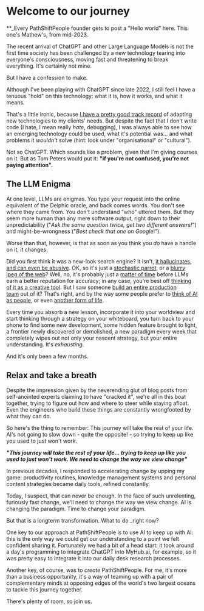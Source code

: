 # Welcome to our journey 

**_Every PathShiftPeople founder gets to post a "Hello world" here. This one's Mathew's, from mid-2023.  

The recent arrival of ChatGPT and other Large Language Models is not the first time society has been challenged by a new technology tearing into everyone's consciousness, moving fast and threatening to break everything. It's certainly not mine.  
  
But I have a confession to make.

Although I've been playing with ChatGPT since late 2022, I still feel I have a tenuous "hold" on this technology: what it is, how it works, and what it means.   
  
That's a little ironic, because [I have a pretty good track record](https://myhub.ai/@mathewlowry/about/) of adapting new technologies to my clients' needs. But despite the fact that I don't write code (I hate, I mean really _hate_, debugging), I was always able to see how an emerging technology could be used, what it's potential was... and what problems it _wouldn't_ solve (hint: look under "organisational" or "cultural").   
  
Not so ChatGPT. Which sounds like a problem, given that I'm giving courses on it. But as Tom Peters would put it: **"if you're not confused, you're not paying attention".** 

## The LLM Enigma

At one level, LLMs are enigmas. You type your request into the online equivalent of the Delphic oracle, and back comes words. You don't see where they came from. You don't understand "who" uttered them. But they seem more human than any mere software output, right down to their unpredictability ("_Ask the same question twice, get two different answers!_") and might-be-wrongness ("_Best check that one on Google_!").  
  
Worse than that, however, is that as soon as you think you _do_ have a handle on it, it changes. 

Did you first think it was a new-look search engine? It isn't, [it hallucinates, and can even be abusive](https://www.motherjones.com/politics/2023/02/bing-ai-chatbot-falsehoods-fact-checking-microsoft/). OK, so it's just a [stochastic parrot](https://nymag.com/intelligencer/article/ai-artificial-intelligence-chatbots-emily-m-bender.html), or a [blurry jpeg of the web](https://www.newyorker.com/tech/annals-of-technology/chatgpt-is-a-blurry-jpeg-of-the-web)? Well, no, it's probably just a [matter of time](https://medium.com/whither-news/journalism-is-lossy-compression-86380f0bdb50) before LLMs earn a better reputation for accuracy; in any case, you're best off [thinking of it as a creative tool](https://www.geoffreylitt.com/2023/02/26/llm-as-muse-not-oracle.html). But I saw someone [build an entire production team](https://medium.com/the-generator/how-i-built-writinggpt-a-fully-automated-ai-writing-team-a8fdf0255586) out of it? That's right, and by the way some people prefer to [think of AI as people](https://www.oneusefulthing.org/p/ai-is-not-good-software-it-is-pretty), or even [another form of life](https://www.noemamag.com/ai-is-life/).  
  
Every time you absorb a new lesson, incorporate it into your worldview and start thinking through a strategy on your whiteboard, you turn back to your phone to find some new development, some hidden feature brought to light, a frontier newly discovered or demolished, a new paradigm every week that completely wipes out not only your nascent strategy, but your entire understanding. It's _exhausting_.  
  
And it's only been a few months.  

## Relax and take a breath

Despite the impression given by the neverending glut of blog posts from self-anointed experts claiming to have "cracked it", we're all in this boat together, trying to figure out how and where to steer while staying afloat. Even the engineers who build these things are constantly wrongfooted by what they can do.  

So here's the thing to remember: This journey will take the rest of your life. AI's not going to slow down - quite the opposite! - so trying to keep up like you used to just won't work.  

***"This journey will take the rest of your life... trying to keep up like you used to just won't work. We need to change the way we view change"***

In previous decades, I responded to accelerating change by upping my game: productivity routines, knowledge management systems and personal content strategies became daily tools, refined constantly.  
  
Today, I suspect, that can never be enough. In the face of such unrelenting, furiously fast change, we'll need to change the way we view change. AI is changing the paradigm. Time to change your paradigm.  
  
But that is a longterm transformation. What to do _right now?  

One key to our approach at PathShiftPeople is to use AI to keep up with AI: this is the only way we could get our understanding to a point we felt confident sharing it. Fortunately we had a bit of a head start: it took around a day's programming to integrate ChatGPT into MyHub.ai, for example, so it was pretty easy to integrate it into our daily desk research processes. 

Another key, of course, was to _create_ PathShiftPeople. For me, it's more than a business opportunity, it's a way of teaming up with a pair of complementary minds at opposing edges of the world's two largest oceans to tackle this journey together.  
  
There's plenty of room, so join us.